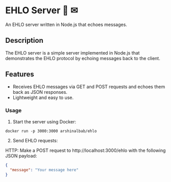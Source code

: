# EHLO Server 👋 ✉

An EHLO server written in Node.js that echoes messages.

## Description

The EHLO server is a simple server implemented in Node.js that demonstrates the EHLO protocol by echoing messages back to the client.

## Features

- Receives EHLO messages via GET and POST requests and echoes them back as JSON responses.
- Lightweight and easy to use.

### Usage

1. Start the server using Docker:

```shell
docker run -p 3000:3000 arshinalbab/ehlo
```

2. Send EHLO requests:

HTTP: Make a POST request to http://localhost:3000/ehlo with the following JSON payload:

```json
{
  "message": "Your message here"
}
```
